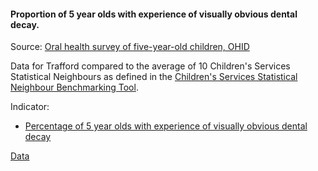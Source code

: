 #### Proportion of 5 year olds with experience of visually obvious dental decay.

Source: <a href="https://www.gov.uk/government/collections/oral-health#surveys-and-intelligence:-children" target="_blank">Oral health survey of five-year-old children, OHID</a>

Data for Trafford compared to the average of 10 Children's Services Statistical Neighbours as defined in the <a href='https://www.gov.uk/government/publications/local-authority-interactive-tool-lait' target='_blank'>Children's Services Statistical Neighbour Benchmarking Tool</a>.
 
Indicator:

* <a href="https://fingertips.phe.org.uk/search/93563#page/6/gid" target="_blank"> Percentage of 5 year olds with experience of visually obvious dental decay </a>

<a href="https://www.trafforddatalab.io/trafford_themes/data/children/children_dental_decay.csv" aria-label="Download the data" class="downloadButton" target="_blank" download>Data <span class="fas fa-download"></span></a>
